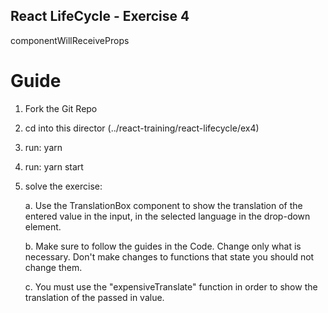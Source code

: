 ## React LifeCycle - Exercise 4
componentWillReceiveProps


# Guide
1. Fork the Git Repo
2. cd into this director (../react-training/react-lifecycle/ex4)
3. run: yarn 
4. run: yarn start
5. solve the exercise:

    a. Use the TranslationBox component to show the translation of the entered value in the input, in the selected language in the drop-down element.

    b. Make sure to follow the guides in the Code. Change only what is necessary. Don't make changes to functions that state you should not change them.

    c. You must use the "expensiveTranslate" function in order to show the translation of the passed in value.